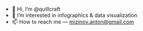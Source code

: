 - 👋 Hi, I’m @quillcraft
- 👀 I’m interested in infographics & data visualization
- 📫 How to reach me — mizinov.anton@gmail.com
